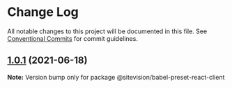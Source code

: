 # Change Log

All notable changes to this project will be documented in this file.
See [Conventional Commits](https://conventionalcommits.org) for commit guidelines.

## [1.0.1](https://github.com/sitevision/sitevision-apps/compare/@sitevision/babel-preset-react-client@1.0.0...@sitevision/babel-preset-react-client@1.0.1) (2021-06-18)

**Note:** Version bump only for package @sitevision/babel-preset-react-client
